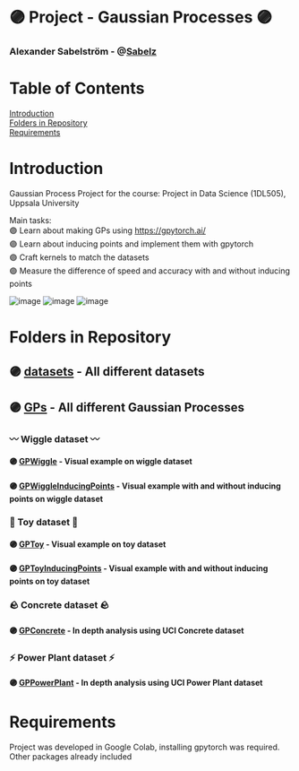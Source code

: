 # 🟣 Project - Gaussian Processes 🟣

### Alexander Sabelström - @[Sabelz](https://github.com/Sabelz)

# Table of Contents
[Introduction](#introduction)  
[Folders in Repository ](#folders)  
[Requirements](#introduction)  

# Introduction <a name="introduction"/>
Gaussian Process Project for the course: Project in Data Science (1DL505), Uppsala University
  
Main tasks:   
🟣 Learn about making GPs using https://gpytorch.ai/  
🟣 Learn about inducing points and implement them with gpytorch  
🟣 Craft kernels to match the datasets  
🟣 Measure the difference of speed and accuracy with and without inducing points  

![image](https://github.com/Sabelz/Project18/assets/61190192/87953f94-f1a8-4876-80af-f0056dad98a3) ![image](https://github.com/Sabelz/Project18/assets/61190192/debfd5a6-a72f-417c-a8aa-691c809719e6)
![image](https://github.com/Sabelz/Project18/assets/61190192/d4269e04-756c-4a6d-836b-ae9f549ade1c)



# Folders in Repository  <a name="folders"/> 
## 🟣 [datasets](./datasets) - All different datasets
## 🟣 [GPs](./GPs) - All different Gaussian Processes 
### 〰️ Wiggle dataset 〰️
#### 🟣 [GPWiggle](./GPs/GPWiggle.ipynb) - Visual example on wiggle dataset
#### 🟣 [GPWiggleInducingPoints](./GPs/GPWiggleInducingPoints.ipynb) - Visual example with and without inducing points on wiggle dataset
### 🧸 Toy dataset 🧸
#### 🟣 [GPToy](./GPs/GPToy.ipynb) - Visual example on toy dataset
#### 🟣 [GPToyInducingPoints](./GPs/GPToyInducingPoints.ipynb) - Visual example with and without inducing points on toy dataset
### 🪨 Concrete dataset 🪨
#### 🟣 [GPConcrete](./GPs/GPConcrete.ipynb) - In depth analysis using UCI Concrete dataset
### ⚡️ Power Plant dataset ⚡️
#### 🟣 [GPPowerPlant](./GPs/GPPowerPlant.ipynb) - In depth analysis using UCI Power Plant dataset

# Requirements <a name="requirements"/>
Project was developed in Google Colab, installing gpytorch was required. Other packages already included<br /> 


